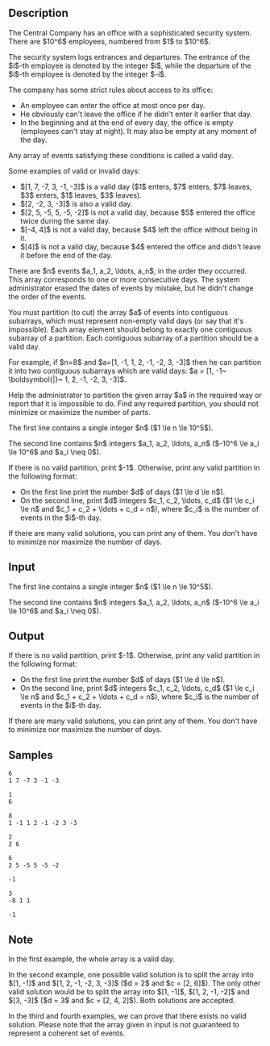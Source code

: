 ## Description

<div><p>The Central Company has an office with a sophisticated security system. There are $10^6$ employees, numbered from $1$ to $10^6$.</p><p>The security system logs entrances and departures. The entrance of the $i$-th employee is denoted by the integer $i$, while the departure of the $i$-th employee is denoted by the integer $-i$.</p><p>The company has some strict rules about access to its office:</p><ul> <li> An employee can enter the office <span class="tex-font-style-bf">at most</span> once per day. </li><li> He obviously can't leave the office if he didn't enter it earlier that day. </li><li> In the beginning and at the end of every day, the office is empty (employees can't stay at night). <span class="tex-font-style-it">It may also be empty at any moment of the day.</span> </li></ul><p>Any array of events satisfying these conditions is called a <span class="tex-font-style-it">valid day</span>.</p><p>Some examples of valid or invalid days:</p><ul> <li> $[1, 7, -7, 3, -1, -3]$ is a valid day ($1$ enters, $7$ enters, $7$ leaves, $3$ enters, $1$ leaves, $3$ leaves). </li><li> $[2, -2, 3, -3]$ is also a valid day. </li><li> $[2, 5, -5, 5, -5, -2]$ is <span class="tex-font-style-underline">not</span> a valid day, because $5$ entered the office twice during the same day. </li><li> $[-4, 4]$ is <span class="tex-font-style-underline">not</span> a valid day, because $4$ left the office without being in it. </li><li> $[4]$ is <span class="tex-font-style-underline">not</span> a valid day, because $4$ entered the office and didn't leave it before the end of the day. </li></ul><p>There are $n$ events $a_1, a_2, \ldots, a_n$, in the order they occurred. This array corresponds to one or more consecutive days. The system administrator erased the dates of events by mistake, but he didn't change the order of the events.</p><p>You must partition (to cut) the array $a$ of events into <span class="tex-font-style-bf">contiguous subarrays</span>, which must represent non-empty valid days (or say that it's impossible). Each array element should belong to exactly one contiguous subarray of a partition. Each contiguous subarray of a partition should be a <span class="tex-font-style-it">valid day</span>.</p><p>For example, if $n=8$ and $a=[1, -1, 1, 2, -1, -2, 3, -3]$ then he can partition it into two contiguous subarrays which are valid days: $a = [1, -1~ \boldsymbol{|}~ 1, 2, -1, -2, 3, -3]$.</p><p>Help the administrator to partition the given array $a$ in the required way or report that it is impossible to do. Find any required partition, you should not minimize or maximize the number of parts.</p></div><div class="input-specification"><p>The first line contains a single integer $n$ ($1 \le n \le 10^5$).</p><p>The second line contains $n$ integers $a_1, a_2, \ldots, a_n$ ($-10^6 \le a_i \le 10^6$ and $a_i \neq 0$).</p></div><div class="output-specification"><p>If there is no valid partition, print $-1$. Otherwise, print any valid partition in the following format:</p><ul> <li> On the first line print the number $d$ of days ($1 \le d \le n$). </li><li> On the second line, print $d$ integers $c_1, c_2, \ldots, c_d$ ($1 \le c_i \le n$ and $c_1 + c_2 + \ldots + c_d = n$), where $c_i$ is the number of events in the $i$-th day. </li></ul><p>If there are many valid solutions, you can print <span class="tex-font-style-bf">any</span> of them. You don't have to minimize nor maximize the number of days.</p></div>

## Input

<p>The first line contains a single integer $n$ ($1 \le n \le 10^5$).</p><p>The second line contains $n$ integers $a_1, a_2, \ldots, a_n$ ($-10^6 \le a_i \le 10^6$ and $a_i \neq 0$).</p>

## Output

<p>If there is no valid partition, print $-1$. Otherwise, print any valid partition in the following format:</p><ul> <li> On the first line print the number $d$ of days ($1 \le d \le n$). </li><li> On the second line, print $d$ integers $c_1, c_2, \ldots, c_d$ ($1 \le c_i \le n$ and $c_1 + c_2 + \ldots + c_d = n$), where $c_i$ is the number of events in the $i$-th day. </li></ul><p>If there are many valid solutions, you can print <span class="tex-font-style-bf">any</span> of them. You don't have to minimize nor maximize the number of days.</p>

## Samples

```input1
6
1 7 -7 3 -1 -3
```

```output1
1
6
```






```input2
8
1 -1 1 2 -1 -2 3 -3
```

```output2
2
2 6
```






```input3
6
2 5 -5 5 -5 -2
```

```output3
-1
```






```input4
3
-8 1 1
```

```output4
-1
```




## Note

<p>In the first example, the whole array is a valid day.</p><p>In the second example, one possible valid solution is to split the array into $[1, -1]$ and $[1, 2, -1, -2, 3, -3]$ ($d = 2$ and $c = [2, 6]$). The only other valid solution would be to split the array into $[1, -1]$, $[1, 2, -1, -2]$ and $[3, -3]$ ($d = 3$ and $c = [2, 4, 2]$). <span class="tex-font-style-underline">Both solutions are accepted.</span></p><p>In the third and fourth examples, we can prove that there exists no valid solution. Please note that the array given in input is <span class="tex-font-style-bf">not</span> guaranteed to represent a coherent set of events.</p>

